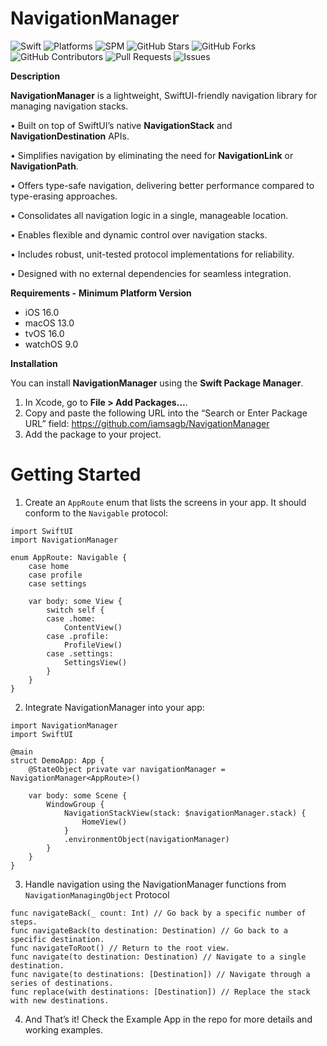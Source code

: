 # **NavigationManager**

![Swift](https://img.shields.io/badge/Swift-5.7-orange)  ![Platforms](https://img.shields.io/badge/platforms-iOS%20|%20macOS%20|%20tvOS%20|%20watchOS-blue)  ![SPM](https://img.shields.io/badge/Swift%20Package%20Manager-Compatible-green)  ![GitHub Stars](https://img.shields.io/github/stars/iamsagb/NavigationManager?style=social)  ![GitHub Forks](https://img.shields.io/github/forks/iamsagb/NavigationManager?style=social)  
![GitHub Contributors](https://img.shields.io/github/contributors/iamsagb/NavigationManager)  ![Pull Requests](https://img.shields.io/github/issues-pr/iamsagb/NavigationManager)  ![Issues](https://img.shields.io/github/issues/iamsagb/NavigationManager)  

**Description**

**NavigationManager** is a lightweight, SwiftUI-friendly navigation library for managing navigation stacks.

•  Built on top of SwiftUI’s native **NavigationStack** and **NavigationDestination** APIs.

•  Simplifies navigation by eliminating the need for **NavigationLink** or **NavigationPath**.

•  Offers type-safe navigation, delivering better performance compared to type-erasing approaches.

•  Consolidates all navigation logic in a single, manageable location.

•  Enables flexible and dynamic control over navigation stacks.

•  Includes robust, unit-tested protocol implementations for reliability.

•  Designed with no external dependencies for seamless integration.



**Requirements -** **Minimum Platform Version**

 - iOS  16.0 
 - macOS  13.0
 -  tvOS  16.0 
 - watchOS  9.0


**Installation**

 
You can install **NavigationManager** using the **Swift Package Manager**.

1.  In Xcode, go to **File > Add Packages…**.
2.  Copy and paste the following URL into the “Search or Enter Package URL” field:
https://github.com/iamsagb/NavigationManager
3.  Add the package to your project.


# Getting Started

1. Create an `AppRoute` enum that lists the screens in your app. It should conform to the `Navigable` protocol: 


```
import SwiftUI
import NavigationManager

enum AppRoute: Navigable {
    case home
    case profile
    case settings

    var body: some View {
        switch self {
        case .home:
            ContentView()
        case .profile:
            ProfileView()
        case .settings:
            SettingsView()
        }
    }
}
```

2. Integrate NavigationManager into your app:
```
import NavigationManager
import SwiftUI

@main
struct DemoApp: App {
    @StateObject private var navigationManager = NavigationManager<AppRoute>()

    var body: some Scene {
        WindowGroup {
            NavigationStackView(stack: $navigationManager.stack) {
                HomeView()
            }
            .environmentObject(navigationManager)
        }
    }
}
```

3. Handle navigation using the NavigationManager functions from `NavigationManagingObject` Protocol

```
func navigateBack(_ count: Int) // Go back by a specific number of steps.
func navigateBack(to destination: Destination) // Go back to a specific destination.
func navigateToRoot() // Return to the root view.
func navigate(to destination: Destination) // Navigate to a single destination.
func navigate(to destinations: [Destination]) // Navigate through a series of destinations.
func replace(with destinations: [Destination]) // Replace the stack with new destinations.
```

4. And That’s it! Check the Example App in the repo for more details and working examples.
